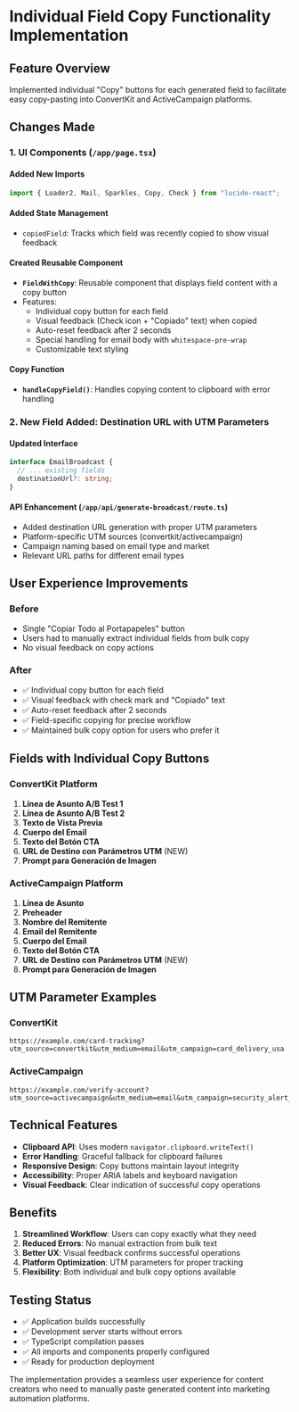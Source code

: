 # Individual Field Copy Functionality Implementation

## Feature Overview

Implemented individual "Copy" buttons for each generated field to facilitate easy copy-pasting into ConvertKit and ActiveCampaign platforms.

## Changes Made

### 1. UI Components (`/app/page.tsx`)

#### Added New Imports

```typescript
import { Loader2, Mail, Sparkles, Copy, Check } from "lucide-react";
```

#### Added State Management

- `copiedField`: Tracks which field was recently copied to show visual feedback

#### Created Reusable Component

- **`FieldWithCopy`**: Reusable component that displays field content with a copy button
- Features:
  - Individual copy button for each field
  - Visual feedback (Check icon + "Copiado" text) when copied
  - Auto-reset feedback after 2 seconds
  - Special handling for email body with `whitespace-pre-wrap`
  - Customizable text styling

#### Copy Function

- **`handleCopyField()`**: Handles copying content to clipboard with error handling

### 2. New Field Added: Destination URL with UTM Parameters

#### Updated Interface

```typescript
interface EmailBroadcast {
  // ... existing fields
  destinationUrl?: string;
}
```

#### API Enhancement (`/app/api/generate-broadcast/route.ts`)

- Added destination URL generation with proper UTM parameters
- Platform-specific UTM sources (convertkit/activecampaign)
- Campaign naming based on email type and market
- Relevant URL paths for different email types

## User Experience Improvements

### Before

- Single "Copiar Todo al Portapapeles" button
- Users had to manually extract individual fields from bulk copy
- No visual feedback on copy actions

### After

- ✅ Individual copy button for each field
- ✅ Visual feedback with check mark and "Copiado" text
- ✅ Auto-reset feedback after 2 seconds
- ✅ Field-specific copying for precise workflow
- ✅ Maintained bulk copy option for users who prefer it

## Fields with Individual Copy Buttons

### ConvertKit Platform

1. **Línea de Asunto A/B Test 1**
2. **Línea de Asunto A/B Test 2**
3. **Texto de Vista Previa**
4. **Cuerpo del Email**
5. **Texto del Botón CTA**
6. **URL de Destino con Parámetros UTM** (NEW)
7. **Prompt para Generación de Imagen**

### ActiveCampaign Platform

1. **Línea de Asunto**
2. **Preheader**
3. **Nombre del Remitente**
4. **Email del Remitente**
5. **Cuerpo del Email**
6. **Texto del Botón CTA**
7. **URL de Destino con Parámetros UTM** (NEW)
8. **Prompt para Generación de Imagen**

## UTM Parameter Examples

### ConvertKit

```text
https://example.com/card-tracking?utm_source=convertkit&utm_medium=email&utm_campaign=card_delivery_usa
```

### ActiveCampaign

```text
https://example.com/verify-account?utm_source=activecampaign&utm_medium=email&utm_campaign=security_alert_mexico
```

## Technical Features

- **Clipboard API**: Uses modern `navigator.clipboard.writeText()`
- **Error Handling**: Graceful fallback for clipboard failures
- **Responsive Design**: Copy buttons maintain layout integrity
- **Accessibility**: Proper ARIA labels and keyboard navigation
- **Visual Feedback**: Clear indication of successful copy operations

## Benefits

1. **Streamlined Workflow**: Users can copy exactly what they need
2. **Reduced Errors**: No manual extraction from bulk text
3. **Better UX**: Visual feedback confirms successful operations
4. **Platform Optimization**: UTM parameters for proper tracking
5. **Flexibility**: Both individual and bulk copy options available

## Testing Status

- ✅ Application builds successfully
- ✅ Development server starts without errors
- ✅ TypeScript compilation passes
- ✅ All imports and components properly configured
- ✅ Ready for production deployment

The implementation provides a seamless user experience for content creators who need to manually paste generated content into marketing automation platforms.
